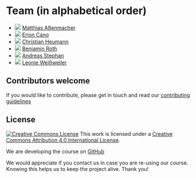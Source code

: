 # Team (in alphabetical order)

- ![](https://www.slds.stat.uni-muenchen.de/images/assenmacher.png) [Matthias Aßenmacher](https://www.compstat.statistik.uni-muenchen.de/people/assenmacher/) 
- ![](https://www.slds.stat.uni-muenchen.de/images/platzhalter2.png) [Erion Cano](https://dm.cs.univie.ac.at/team/person/114494/)
- ![](https://www.misoda.statistik.uni-muenchen.de/bilder/heumann.png) [Christian Heumann](https://www.misoda.statistik.uni-muenchen.de/personen/professoren/heumann/index.html)
- ![](https://www.slds.stat.uni-muenchen.de/images/platzhalter2.png) [Benjamin Roth](https://dm.cs.univie.ac.at/team/person/112089/)
- ![](https://www.slds.stat.uni-muenchen.de/images/platzhalter2.png) [Andreas Stephan](https://dm.cs.univie.ac.at/team/person/114424/)
- ![](https://www.cis.uni-muenchen.de/~weissweiler/util/images/profile.jpg) [Leonie Weißweiler](https://www.cis.uni-muenchen.de/~weissweiler/)

<!--- ## Student Assistants
--->

<!--- ## Former team members
--->

## Contributors welcome

If you would like to contribute, please get in touch and read our
[contributing guidelines](../CONTRIBUTING.md)


## License
[![Creative Commons License](https://i.creativecommons.org/l/by/4.0/88x31.png)](http://creativecommons.org/licenses/by/4.0/)
This work is licensed under a [Creative Commons Attribution 4.0 International License](http://creativecommons.org/licenses/by/4.0/).

We are developing the course on [GitHub](https://github.com/compstat-lmu/lecture_dl4nlp)

We would appreciate if you contact us in case you are re-using our course.
Knowing this helps us to keep the project alive. Thank you!

